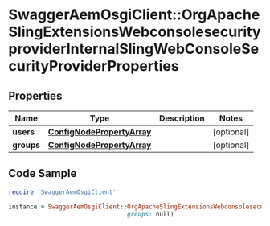 # SwaggerAemOsgiClient::OrgApacheSlingExtensionsWebconsolesecurityproviderInternalSlingWebConsoleSecurityProviderProperties

## Properties

Name | Type | Description | Notes
------------ | ------------- | ------------- | -------------
**users** | [**ConfigNodePropertyArray**](ConfigNodePropertyArray.md) |  | [optional] 
**groups** | [**ConfigNodePropertyArray**](ConfigNodePropertyArray.md) |  | [optional] 

## Code Sample

```ruby
require 'SwaggerAemOsgiClient'

instance = SwaggerAemOsgiClient::OrgApacheSlingExtensionsWebconsolesecurityproviderInternalSlingWebConsoleSecurityProviderProperties.new(users: null,
                                 groups: null)
```


